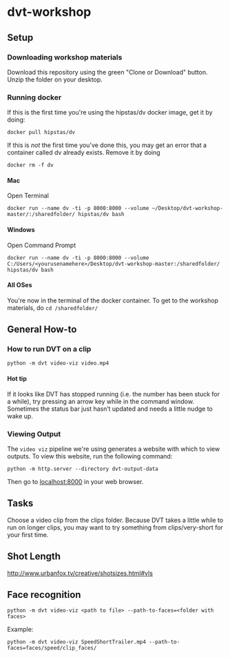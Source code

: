 # dvt-workshop


## Setup
### Downloading workshop materials
Download this repository using the green "Clone or Download" button. Unzip the folder on your desktop. 

### Running docker
If this is the first time you're using the hipstas/dv docker image, get it by doing:
```
docker pull hipstas/dv
```
If this is *not* the first time you've done this, you may get an error that a container called dv already exists. Remove it by doing
```
docker rm -f dv
```
#### Mac
Open Terminal 
``` 
docker run --name dv -ti -p 8000:8000 --volume ~/Desktop/dvt-workshop-master/:/sharedfolder/ hipstas/dv bash
```

#### Windows
Open Command Prompt 
```
docker run --name dv -ti -p 8000:8000 --volume C:/Users/<yourusenamehere>/Desktop/dvt-workshop-master:/sharedfolder/ hipstas/dv bash
```

#### All OSes
You're now in the terminal of the docker container. To get to the workshop materials, do
`cd /sharedfolder/`


## General How-to
### How to run DVT on a clip
 `python -m dvt video-viz video.mp4`

#### Hot tip
If it looks like DVT has stopped running (i.e. the number has been stuck for a while), try pressing an arrow key while in the command window. Sometimes the status bar just hasn’t updated and needs a little nudge to wake up.

### Viewing Output
The `video viz` pipeline we're using generates a website with which to view outputs. To view this website, run the following command:
```
python -m http.server --directory dvt-output-data
```
Then go to [localhost:8000](http://locahost:8000/) in your web browser.
 
## Tasks

Choose a video clip from the clips folder. Because DVT takes a little while to run on longer clips, you may want to try something from clips/very-short for your first time. 
 
## Shot Length
http://www.urbanfox.tv/creative/shotsizes.html#vls

## Face recognition
```
python -m dvt video-viz <path to file> --path-to-faces=<folder with faces>
```

Example:
```
python -m dvt video-viz SpeedShortTrailer.mp4 --path-to-faces=faces/speed/clip_faces/
```
